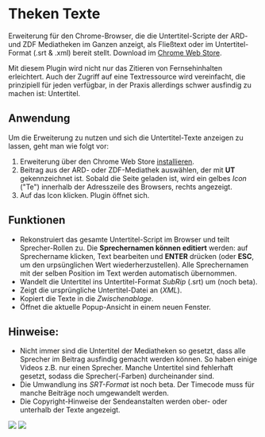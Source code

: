 # Theken Texte
Erweiterung für den Chrome-Browser, die die Untertitel-Scripte der ARD- und ZDF Mediatheken im Ganzen anzeigt, als Fließtext oder im Untertitel-Format (.srt & .xml) bereit stellt. Download im  [Chrome Web Store](https://chrome.google.com/webstore/detail/theken-texte/ppkijiiclgdligambidmbnonkphgpolk).

Mit diesem Plugin wird nicht nur das Zitieren von Fernsehinhalten erleichtert. Auch der Zugriff auf eine Textressource wird vereinfacht, die prinzipiell für jeden verfügbar, in der Praxis allerdings schwer ausfindig zu machen ist: Untertitel.

## Anwendung
Um die Erweiterung zu nutzen und sich die Untertitel-Texte anzeigen zu lassen, geht man wie folgt vor:

1. Erweiterung über den Chrome Web Store [installieren](https://chrome.google.com/webstore/detail/theken-texte/ppkijiiclgdligambidmbnonkphgpolk).
2. Beitrag aus der ARD- oder ZDF-Mediathek auswählen, der mit **UT** gekennzeichnet ist. Sobald die Seite geladen ist, wird ein gelbes *Icon* ("Te") innerhalb der Adresszeile des Browsers, rechts angezeigt.
3. Auf das Icon klicken. Plugin öffnet sich.

## Funktionen
* Rekonstruiert das gesamte Untertitel-Script im Browser und teilt Sprecher-Rollen zu. Die **Sprechernamen können editiert** werden: auf Sprechername klicken, Text bearbeiten und **ENTER** drücken (oder **ESC**, um den urpsünglichen Wert wiederherzustellen). Alle Sprechernamen mit der selben Position im Text werden automatisch übernommen.
* Wandelt die Untertitel ins Untertitel-Format *SubRip* (.srt) um (noch beta).
* Zeigt die ursprüngliche Untertitel-Datei an (*XML*).
* Kopiert die Texte in die *Zwischenablage*.
* Öffnet die aktuelle Popup-Ansicht in einem neuen Fenster.

## Hinweise:
* Nicht immer sind die Untertitel der Mediatheken so gesetzt, dass alle Sprecher im Beitrag ausfindig gemacht werden können. So haben einige Videos z.B. nur einen Sprecher. Manche Untertitel sind fehlerhaft gesetzt, sodass die Sprecher(-Farben) durcheinander sind.
* Die Umwandlung ins *SRT-Format* ist noch beta. Der Timecode muss für manche Beiträge noch umgewandelt werden.
* Die Copyright-Hinweise der Sendeanstalten werden ober- oder unterhalb der Texte angezeigt.

![](http://ggor.de/wp-content/uploads/2015/06/open_small.gif)
![](http://ggor.de/wp-content/uploads/2015/06/changename_small.gif)
